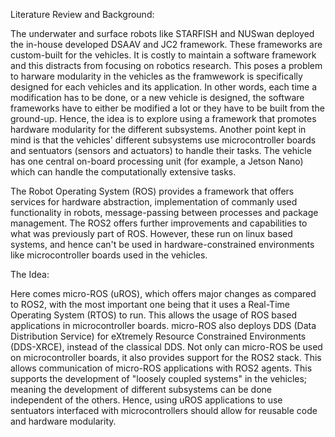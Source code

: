 Literature Review and Background:

The underwater and surface robots like STARFISH and NUSwan deployed the in-house developed DSAAV and JC2 framework. These frameworks are custom-built for the vehicles. It is costly to maintain a software framework and this distracts from focusing on robotics research. This poses a problem to harware modularity in the vehicles as the framwework is specifically designed for each vehicles and its application. In other words, each time a modification has to be done, or a new vehicle is designed, the software frameworks have to either be modified a lot or they have to be built from the ground-up. Hence, the idea is to explore using a framework that promotes hardware modularity for the different subsystems.
Another point kept in mind is that the vehicles' different subsystems use microcontroller boards and sentuators (sensors and actuators) to handle their tasks. The vehicle has one central on-board processing unit (for example, a Jetson Nano) which can handle the computationally extensive tasks. 

The Robot Operating System (ROS) provides a framework that offers services for hardware abstraction, implementation of commanly used functionality in robots, message-passing between processes and package management. The ROS2 offers further improvements and capabilities to what was previously part of ROS. However, these run on linux based systems, and hence can't be used in hardware-constrained environments like microcontroller boards used in the vehicles.

The Idea:

Here comes micro-ROS (uROS), which offers major changes as compared to ROS2, with the most important one being that it uses a Real-Time Operating System (RTOS) to run. This allows the usage of ROS based applications in microcontroller boards. micro-ROS also deploys DDS (Data Distribution Service) for eXtremely Resource Constrained Environments (DDS-XRCE), instead of the classical DDS.
Not only can micro-ROS be used on microcontroller boards, it also provides support for the ROS2 stack. This allows communication of micro-ROS applications with ROS2 agents.
This supports the development of "loosely coupled systems" in the vehicles; meaning the development of different subsystems can be done independent of the others. 
Hence, using uROS applications to use sentuators interfaced with microcontrollers should allow for reusable code and hardware modularity. 
